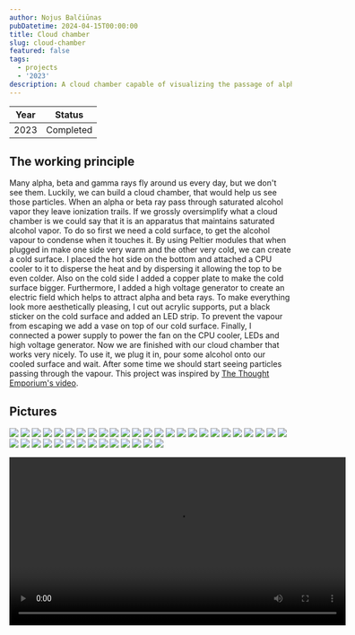 ```yaml
---
author: Nojus Balčiūnas
pubDatetime: 2024-04-15T00:00:00
title: Cloud chamber
slug: cloud-chamber
featured: false
tags:
  - projects
  - '2023'
description: A cloud chamber capable of visualizing the passage of alpha and beta rays.
---
```


| Year |  Status   |
|:----:|:---------:|
| 2023 | Completed |

## The working principle

Many alpha, beta and gamma rays fly around us every day, but we don't see them.
Luckily, we can build a cloud chamber, that would help us see those particles.
When an alpha or beta ray pass through saturated alcohol vapor they leave ionization trails.
If we grossly oversimplify what a cloud chamber is we could say that it is an apparatus that maintains saturated alcohol vapor.
To do so first we need a cold surface, to get the alcohol vapour to condense when it touches it.
By using Peltier modules that when plugged in make one side very warm and the other very cold, we can create a cold surface.
I placed the hot side on the bottom and attached a CPU cooler to it to disperse the heat and by dispersing it allowing the top to be even colder.
Also on the cold side I added a copper plate to make the cold surface bigger.
Furthermore, I added a high voltage generator to create an electric field which helps to attract alpha and beta rays.
To make everything look more aesthetically pleasing, I cut out acrylic supports, put a black sticker on the cold surface and added an LED strip.
To prevent the vapour from escaping we add a vase on top of our cold surface.
Finally, I connected a power supply to power the fan on the CPU cooler, LEDs and high voltage generator.
Now we are finished with our cloud chamber that works very nicely.
To use it, we plug it in, pour some alcohol onto our cooled surface and wait.
After some time we should start seeing particles passing through the vapour.
This project was inspired by [The Thought Emporium's video](https://www.youtube.com/watch?v=-Cu3wW8rNAs).


## Pictures

![](../../assets/images/cloud-chamber/1.jpg)
![](../../assets/images/cloud-chamber/2.jpg)
![](../../assets/images/cloud-chamber/3.jpg)
![](../../assets/images/cloud-chamber/4.jpg)
![](../../assets/images/cloud-chamber/5.jpg)
![](../../assets/images/cloud-chamber/6.jpg)
![](../../assets/images/cloud-chamber/7.jpg)
![](../../assets/images/cloud-chamber/8.jpg)
![](../../assets/images/cloud-chamber/9.jpg)
![](../../assets/images/cloud-chamber/10.jpg)
![](../../assets/images/cloud-chamber/11.jpg)
![](../../assets/images/cloud-chamber/12.jpg)
![](../../assets/images/cloud-chamber/13.jpg)
![](../../assets/images/cloud-chamber/14.jpg)
![](../../assets/images/cloud-chamber/15.jpg)
![](../../assets/images/cloud-chamber/16.jpg)
![](../../assets/images/cloud-chamber/17.jpg)
![](../../assets/images/cloud-chamber/18.jpg)
![](../../assets/images/cloud-chamber/19.jpg)
![](../../assets/images/cloud-chamber/20.jpg)
![](../../assets/images/cloud-chamber/21.jpg)
![](../../assets/images/cloud-chamber/22.jpg)
![](../../assets/images/cloud-chamber/23.jpg)
![](../../assets/images/cloud-chamber/24.jpg)
![](../../assets/images/cloud-chamber/25.jpg)
![](../../assets/images/cloud-chamber/26.jpg)
![](../../assets/images/cloud-chamber/27.jpg)
![](../../assets/images/cloud-chamber/28.jpg)
![](../../assets/images/cloud-chamber/29.jpg)
![](../../assets/images/cloud-chamber/30.jpg)
![](../../assets/images/cloud-chamber/31.jpg)
![](../../assets/images/cloud-chamber/32.jpg)
![](../../assets/images/cloud-chamber/33.jpg)
![](../../assets/images/cloud-chamber/34.jpg)
![](../../assets/images/cloud-chamber/35.jpg)
![](../../assets/images/cloud-chamber/36.jpg)
![](../../assets/images/cloud-chamber/37.jpg)
![](../../assets/images/cloud-chamber/38.jpg)
![](../../assets/images/cloud-chamber/39.jpg)
<center>
<video width="600" height="auto" controls>
  <source src="/assets/cloud-chamber/1.mp4" type="video/mp4">
</video>
</center>
